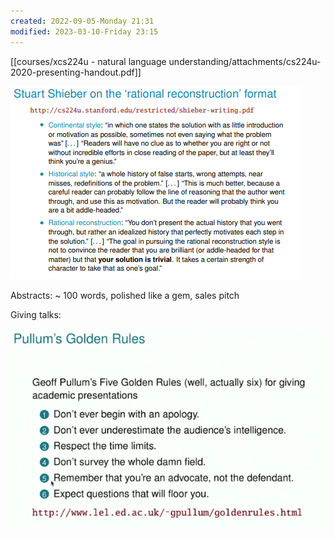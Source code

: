 ```yaml
---
created: 2022-09-05-Monday 21:31
modified: 2023-03-10-Friday 23:15
---
```


[[courses/xcs224u - natural language understanding/attachments/cs224u-2020-presenting-handout.pdf]]

![500](courses/xcs224u%20-%20natural%20language%20understanding/attachments/Untitled%208.png)

Abstracts: ~ 100 words, polished like a gem, sales pitch

Giving talks:

![500](courses/xcs224u%20-%20natural%20language%20understanding/attachments/Untitled%209.png)
